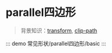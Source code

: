 # parallel四边形

> 背景知识：[transform](https://developer.mozilla.org/zh-CN/docs/Web/CSS/transform), [clip-path](https://developer.mozilla.org/zh-CN/docs/Web/CSS/clip-path)



::: demo
常见形状/parallel四边形/basic
:::

